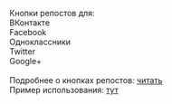 Кнопки репостов для:<br>
ВКонтакте<br>
Facebook<br>
Одноклассники<br>
Twitter<br>
Google+<br>
<br>
Подробнее о кнопках репостов: <a href="https://vk-book.ru/knopki-repostov-v-socialnye-seti-s-pomoshhyu-javascript/">читать</a>
<br>
Пример использования: <a href="https://vk-book.ru/folder-test/share/">тут</a>
